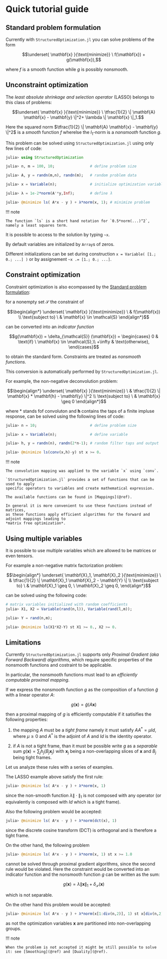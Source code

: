 # Quick tutorial guide

## Standard problem formulation

Currently with `StructuredOptimization.jl` you can solve problems of the form

```math
\underset{ \mathbf{x} }{\text{minimize}} \ f(\mathbf{x}) + g(\mathbf{x}),
```

where $f$ is a smooth function while $g$ is possibly nonsmooth.

## Unconstraint optimization

The *least absolute shrinkage and selection operator* (LASSO) belongs to this class of problems: 

```math
\underset{ \mathbf{x} }{\text{minimize}} \ \tfrac{1}{2} \| \mathbf{A} \mathbf{x} - \mathbf{y} \|^2+ \lambda \| \mathbf{x} \|_1.
```

Here the squared norm $\tfrac{1}{2} \| \mathbf{A} \mathbf{x} - \mathbf{y} \|^2$ is a *smooth* function $f$ wherelse the $l_1$-norm is a *nonsmooth* function $g$.

This problem can be solved using `StructuredOptimization.jl` using only few lines of code:

```julia
julia> using StructuredOptimization

julia> n, m = 100, 10;                # define problem size 

julia> A, y = randn(m,n), randn(m);   # random problem data

julia> x = Variable(n);               # initialize optimization variable

julia> λ = 1e-2*norm(A'*y,Inf);       # define λ    

julia> @minimize ls( A*x - y ) + λ*norm(x, 1); # minimize problem

```

!!! note 

    The function `ls` is a short hand notation for `0.5*norm(...)^2`, namely a least squares term.


It is possible to access to the solution by typing `~x`. 

By default variables are initialized by `Array`s of zeros. 

Different initializations can be set during construction `x = Variable( [1.; 0.; ...] )` or by assignement `~x .= [1.; 0.; ...]`.

## Constraint optimization

Constraint optimization is also ecompassed by the [Standard problem formulation](@ref): 

for a nonempty set $\mathcal{S}$ the constraint of 

```math
\begin{align*}
\underset{ \mathbf{x} }{\text{minimize}} \ &  f(\mathbf{x}) \\
\text{subject to} \ & \mathbf{x} \in \mathcal{S}
\end{align*}
```

can be converted into an *indicator function*

```math
g(\mathbf{x}) = \delta_{\mathcal{S}} (\mathbf{x}) =  \begin{cases}
    0       & \text{if} \ \mathbf{x} \in \mathcal{S},\\
    +\infty & \text{otherwise},
    \end{cases}
```

to obtain the standard form. Constraints are treated as *nonsmooth functions*.

This conversion is automatically performed by `StructuredOptimization.jl`.

For example, the non-negative deconvolution problem:

```math
\begin{align*}
\underset{ \mathbf{x} }{\text{minimize}} \ &  \tfrac{1}{2} \| \mathbf{x} * \mathbf{h} - \mathbf{y} \|^2 \\
\text{subject to} \ & \mathbf{x} \geq 0
\end{align*}
```

where $*$ stands fof convoluton and $\mathbf{h}$ contains the taps of a finite impluse response, 
can be solved using the following lines of code:

```julia
julia> n = 10;                        # define problem size 

julia> x = Variable(n);               # define variable

julia> h, y = randn(n), randn(2*n-1); # random filter taps and output

julia> @minimize ls(conv(x,h)-y) st x >= 0.

```

!!! note 

    The convolution mapping was applied to the variable `x` using `conv`. 

    `StructuredOptimization.jl` provides a set of functions that can be used to apply 
    specific operators to variables and create mathematical expression. 
    
    The available functions can be found in [Mappings](@ref).

    In general it is more convenient to use these functions instead of matrices, 
    as these functions apply efficient algorithms for the forward and adjoint mappings leading to 
    *matrix free optimization*.

## Using multiple variables

It is possible to use multiple variables which are allowed to be matrices or even tensors. 

For example a non-negative matrix factorization problem:

```math
\begin{align*}
\underset{ \mathbf{X}_1, \mathbf{X}_2  }{\text{minimize}} \ &  \tfrac{1}{2} \| \mathbf{X}_1 \mathbf{X}_2 - \mathbf{Y} \| \\
\text{subject to} \ & \mathbf{X}_1 \geq 0,  \ \mathbf{X}_2 \geq 0,
\end{align*}
```
can be solved using the following code:

```julia
# matrix variables initialized with random coefficients
julia> X1, X2 = Variable(rand(n,l)), Variable(rand(l,m)); 

julia> Y = rand(n,m); 

julia> @minimize ls(X1*X2-Y) st X1 >= 0., X2 >= 0.

```

## Limitations

Currently `StructuredOptimization.jl` supports only *Proximal Gradient (aka Forward Backward) algorithms*, which require specific properties of the nonsmooth functions and costraint to be applicable.

In particular, the nonsmooth functions must lead to an *efficiently computable proximal mapping*.

If we express the nonsmooth function $g$ as the composition of 
a function $\tilde{g}$ with a linear operator $A$: 
```math
g(\mathbf{x}) =
\tilde{g}(A \mathbf{x}) 
```
then a proximal mapping of $g$ is efficiently computable if it satisifies the following properties:

1. the mapping $A$ must be a *tight frame*  namely it must satisfy $A A^* = \mu Id$, where $\mu \geq 0$ and $A^*$ is the adjoint of $A$ and $Id$ is the identity operator.

2. if $A$ is not a tight frame, than it must be possible write $g$ as a *separable* sum $g(\mathbf{x}) =  \sum_j h_j (B_j \mathbf{x}_j)$ with $\mathbf{x}_j$ being a non-overlapping slices of $\mathbf{x}$ and $B_j$ being tight frames.

Let us analyze these rules with a series of examples. 

The LASSO example above satisfy the first rule:
```julia
julia> @minimize ls( A*x - y ) + λ*norm(x, 1)

```
since the non-smooth function $\lambda \| \cdot \|_1$ is not composed with any operator (or equivalently is composed with $Id$ which is a tight frame). 

Also the following problem would be accepted:
```julia
julia> @minimize ls( A*x - y ) + λ*norm(dct(x), 1)

```
since the discrete cosine transform (DCT) is orthogonal and is therefore a tight frame.

On the other hand, the following problem 
```julia
julia> @minimize ls( A*x - y ) + λ*norm(x, 1) st x >= 1.0

```
cannot be solved through proximal gradient algorithms, since the second rule would be violated. 
Here the constraint would be converted into an indicator function and the nonsmooth function $g$ can be written as the sum: 

```math
g(\mathbf{x}) =\lambda \| \mathbf{x} \|_1 + \delta_{\mathcal{S}} (\mathbf{x})
```

which is not separable.

On the other hand this problem would be accepted:
```julia
julia> @minimize ls( A*x - y ) + λ*norm(x[1:div(n,2)], 1) st x[div(n,2)+1:n] >= 1.0

```
as not the optimization variables $\mathbf{x}$ are partitioned into non-overlapping groups.

!!! note 

    When the problem is not accepted it might be still possible to solve it: see [Smoothing](@ref) and [Duality](@ref).
